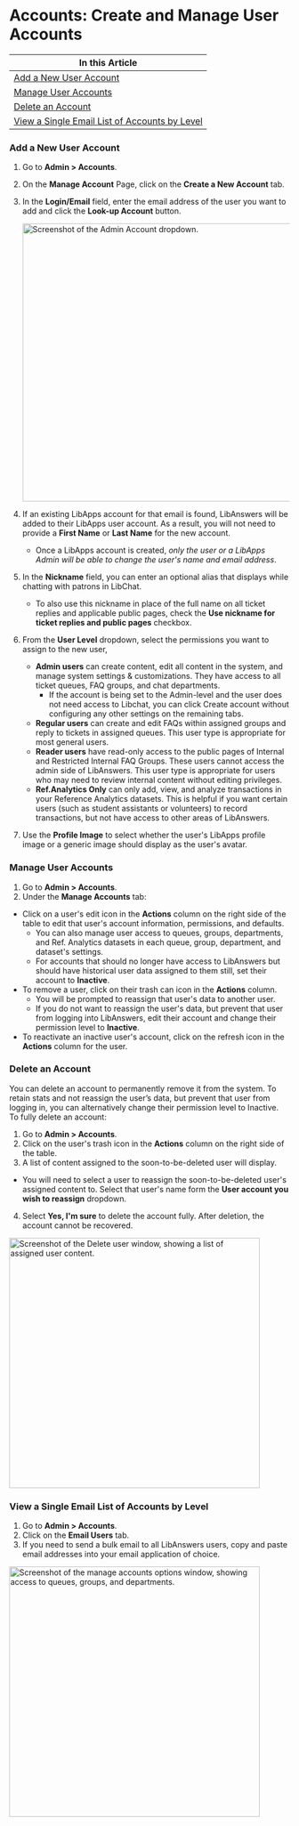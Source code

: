 # Accounts: Create and Manage User Accounts #

| In this Article  | 
| ------------- | 
| [Add a New User Account](###Add-a-New-User-Account)  |
| [Manage User Accounts](###Manage-User-Accounts)  |
| [Delete an Account](https://github.com/Bibliosquid/bibliosquid/edit/main/How-tos%20%26%20Tutorials/LibAnswers%20How-tos/Create%20and%20Manage%20LibAnswers%20User%20Accounts.md#delete-an-account) |
| [View a Single Email List of Accounts by Level](###View-a-Single-Email-List-of-Accounts-by-Level)

### Add a New User Account ###

1. Go to **Admin > Accounts**.
   
3. On the **Manage Account** Page, click on the **Create a New Account** tab.
4. In the **Login/Email** field, enter the email address of the user you want to add and click the **Look-up Account** button.

   <img src="/../main/Assets/Images/New_user_account.png" width="500" alt="Screenshot of the Admin Account dropdown.">
   
6. If an existing LibApps account for that email is found, LibAnswers will be added to their LibApps user account. As a result, you will not need to provide a **First Name** or **Last Name** for the new account.
   - Once a LibApps account is created, *only the user or a LibApps Admin will be able to change the user's name and email address*.
7. In the **Nickname** field, you can enter an optional alias that displays while chatting with patrons in LibChat.
   - To also use this nickname in place of the full name on all ticket replies and applicable public pages, check the **Use nickname for ticket replies and public pages** checkbox.
8. From the **User Level** dropdown, select the permissions you want to assign to the new user,
   - **Admin users** can create content, edit all content in the system, and manage system settings & customizations. They have access to all ticket queues, FAQ groups, and chat departments.
     - If the account is being set to the Admin-level and the user does not need access to Libchat, you can click Create account without configuring any other settings on the remaining tabs.
   - **Regular users** can create and edit FAQs within assigned groups and reply to tickets in assigned queues. This user type is appropriate for most general users.
   - **Reader users** have read-only access to the public pages of Internal and Restricted Internal FAQ Groups. These users cannot access the admin side of LibAnswers. This user type is appropriate for users who may need to review internal content without editing privileges.
   - **Ref.Analytics Only** can only add, view, and analyze transactions in your Reference Analytics datasets. This is helpful if you want certain users (such as student assistants or volunteers) to record transactions, but not have access to other areas of LibAnswers.
9. Use the **Profile Image** to select whether the user's LibApps profile image or a generic image should display as the user's avatar.

  
### Manage User Accounts ###

1. Go to **Admin > Accounts**.
2. Under the **Manage Accounts** tab:
  - Click on a user's edit icon in the **Actions** column on the right side of the table to edit that user's account information, permissions, and defaults.
    - You can also manage user access to queues, groups, departments, and Ref. Analytics datasets in each queue, group, department, and dataset's settings.
    - For accounts that should no longer have access to LibAnswers but should have historical user data assigned to them still, set their account to **Inactive**.
  - To remove a user, click on their trash can icon in the **Actions** column.
    - You will be prompted to reassign that user's data to another user.
    - If you do not want to reassign the user's data, but prevent that user from logging into LibAnswers, edit their account and change their permission level to **Inactive**.
  - To reactivate an inactive user's account, click on the refresh icon in the **Actions** column for the user.


### Delete an Account ###

You can delete an account to permanently remove it from the system. To retain stats and not reassign the user’s data, but prevent that user from logging in, you can alternatively change their permission level to Inactive. To fully delete an account:

1. Go to **Admin > Accounts**. 
2. Click on the user's trash icon in the **Actions** column on the right side of the table.
3. A list of content assigned to the soon-to-be-deleted user will display.
  - You will need to select a user to reassign the soon-to-be-deleted user's assigned content to. Select that user's name form the **User account you wish to reassign** dropdown.
4. Select **Yes, I'm sure** to delete the account fully. After deletion, the account cannot be recovered.

<img src="/../main/Assets/Images/delete-user.png" width="450" alt="Screenshot of the Delete user window, showing a list of assigned user content.">

### View a Single Email List of Accounts by Level ###

1. Go to **Admin > Accounts**.
2. Click on the **Email Users** tab.
3. If you need to send a bulk email to all LibAnswers users, copy and paste email addresses into your email application of choice. 

 <img src="/../main/Assets/Images/Manage_Accounts.png" width="450" alt="Screenshot of the manage accounts options window, showing access to queues, groups, and departments.">
   

